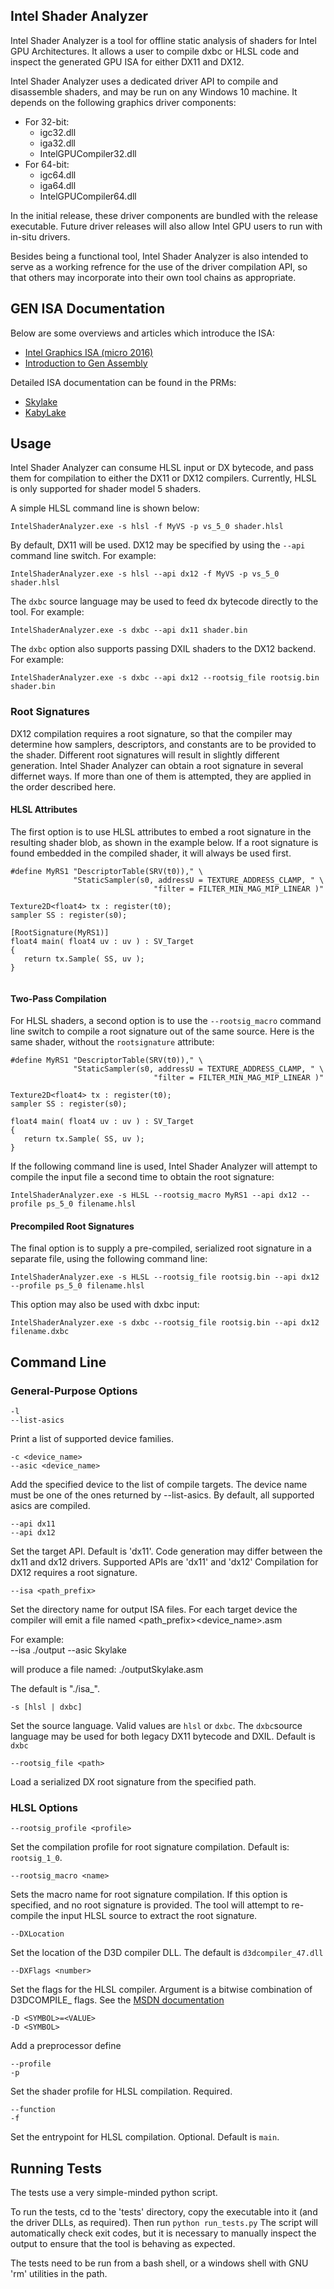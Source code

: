 
## Intel Shader Analyzer
Intel Shader Analyzer is a tool for offline static analysis of shaders for Intel GPU Architectures.  It allows a user to compile dxbc or HLSL code and inspect the generated GPU ISA for either DX11 and DX12.   

Intel Shader Analyzer uses a dedicated driver API to compile and disassemble shaders, and may be run on any Windows 10 machine.  It depends on the following graphics driver components:
   * For 32-bit:
        * igc32.dll
        * iga32.dll
        * IntelGPUCompiler32.dll
   * For 64-bit:
        * igc64.dll
        * iga64.dll
        * IntelGPUCompiler64.dll


In the initial release, these driver components are bundled with the release executable.  Future driver releases will also allow Intel GPU users to run with in-situ drivers.

Besides being a functional tool, Intel Shader Analyzer is also intended to serve as a working refrence for the use of the driver compilation API, so that others may incorporate into their own tool chains as appropriate.

## GEN ISA Documentation

Below are some overviews and articles which introduce the ISA:
* [Intel Graphics ISA (micro 2016)](https://software.intel.com/sites/default/files/managed/89/92/micro-2016-ISA-tutorial.pdf)
* [Introduction to Gen Assembly](https://software.intel.com/en-us/articles/introduction-to-gen-assembly)

Detailed ISA documentation can be found in the PRMs:
* [Skylake](https://01.org/sites/default/files/documentation/intel-gfx-prm-osrc-skl-vol07-3d_media_gpgpu.pdf)
* [KabyLake](https://01.org/sites/default/files/documentation/intel-gfx-prm-osrc-kbl-vol07-3d_media_gpgpu.pdf)


## Usage

Intel Shader Analyzer can consume HLSL input or DX bytecode, and pass them for compilation to either the DX11 or DX12 compilers.  Currently, HLSL is only supported for shader model 5 shaders.  

A simple HLSL command line is shown below:

    IntelShaderAnalyzer.exe -s hlsl -f MyVS -p vs_5_0 shader.hlsl

By default, DX11 will be used.  DX12 may be specified by using the `--api` command line switch.  For example:

    IntelShaderAnalyzer.exe -s hlsl --api dx12 -f MyVS -p vs_5_0 shader.hlsl

The `dxbc` source language may be used to feed dx bytecode directly to the tool.  For example:

    IntelShaderAnalyzer.exe -s dxbc --api dx11 shader.bin

 The `dxbc` option also supports passing DXIL shaders to the DX12 backend.  For example:
 
    IntelShaderAnalyzer.exe -s dxbc --api dx12 --rootsig_file rootsig.bin shader.bin

### Root Signatures

DX12 compilation requires a root signature, so that the compiler may determine how samplers, descriptors, and constants are to be provided to the shader.  Different root signatures will result in slightly different generation.   Intel Shader Analyzer can obtain a root signature in several differnet ways.  If more than one of them is attempted, they are applied in the order described here.

#### HLSL Attributes

The first option is to use HLSL attributes to embed a root signature in the resulting shader blob, as shown in the example below.  If a root signature is found embedded in the compiled shader, it will always be used first.  
    
```
#define MyRS1 "DescriptorTable(SRV(t0))," \
              "StaticSampler(s0, addressU = TEXTURE_ADDRESS_CLAMP, " \
                                "filter = FILTER_MIN_MAG_MIP_LINEAR )"
                                 
Texture2D<float4> tx : register(t0);
sampler SS : register(s0);

[RootSignature(MyRS1)]
float4 main( float4 uv : uv ) : SV_Target
{
   return tx.Sample( SS, uv );
}


```

#### Two-Pass Compilation

For HLSL shaders, a second option is to use the `--rootsig_macro` command line switch to compile a root signature out of the same source.   Here is the same shader, without the `rootsignature` attribute:

```
#define MyRS1 "DescriptorTable(SRV(t0))," \
              "StaticSampler(s0, addressU = TEXTURE_ADDRESS_CLAMP, " \
                                "filter = FILTER_MIN_MAG_MIP_LINEAR )"
                                 
Texture2D<float4> tx : register(t0);
sampler SS : register(s0);

float4 main( float4 uv : uv ) : SV_Target
{
   return tx.Sample( SS, uv );
}
```

If the following command line is used, Intel Shader Analyzer will attempt to compile the input file a second time to obtain the root signature:

    IntelShaderAnalyzer.exe -s HLSL --rootsig_macro MyRS1 --api dx12 --profile ps_5_0 filename.hlsl


#### Precompiled Root Signatures

The final option is to supply a pre-compiled, serialized root signature in a separate file, using the following command line:

    IntelShaderAnalyzer.exe -s HLSL --rootsig_file rootsig.bin --api dx12 --profile ps_5_0 filename.hlsl

This option may also be used with dxbc input:

    IntelShaderAnalyzer.exe -s dxbc --rootsig_file rootsig.bin --api dx12 filename.dxbc

## Command Line


### General-Purpose Options

    -l
    --list-asics

Print a list of supported device families.


    -c <device_name>
    --asic <device_name>

Add the specified device to the list of compile targets.   The device name must be one of the ones returned by --list-asics.  By default, all supported asics are compiled.

    --api dx11
    --api dx12

Set the target API.  Default is 'dx11'.  Code generation may differ between the dx11 and dx12 drivers.  Supported APIs are 'dx11' and 'dx12'  Compilation for DX12 requires a root signature.  

    --isa <path_prefix>

Set the directory name for output ISA files.   For each target device the compiler will emit a file named <path_prefix><device_name>.asm

For example:  
    --isa ./output   --asic Skylake   
        
will produce a file named:  ./outputSkylake.asm

The default is "./isa_".

    -s [hlsl | dxbc]

Set the source language.  Valid values are `hlsl` or `dxbc`.   The `dxbc`source language may be used for both legacy DX11 bytecode and DXIL.  Default is `dxbc`

    --rootsig_file <path>

Load a serialized DX root signature from the specified path.


### HLSL Options

    --rootsig_profile <profile>

Set the compilation profile for root signature compilation.  Default is:  `rootsig_1_0`.

    --rootsig_macro <name>

Sets the macro name for root signature compilation.  If this option is specified, and no root signature is provided.  The tool will attempt to re-compile the input HLSL source to extract the root signature.
     
    --DXLocation

Set the location of the D3D compiler DLL.  The default is `d3dcompiler_47.dll`

    --DXFlags <number>

Set the flags for the HLSL compiler.  Argument is a bitwise combination of D3DCOMPILE_ flags.  See the [MSDN documentation](https://docs.microsoft.com/en-us/windows/desktop/direct3dhlsl/d3dcompile-constants)

    -D <SYMBOL>=<VALUE>
    -D <SYMBOL>

Add a preprocessor define

    --profile
    -p

Set the shader profile for HLSL compilation.  Required.

    --function
    -f

Set the entrypoint for HLSL compilation.  Optional.  Default is `main`.


## Running Tests

The tests use a very simple-minded python script.  

To run the tests, cd to the 'tests' directory, copy the executable into it (and the driver DLLs, as required).  Then run `python run_tests.py`
The script will automatically check exit codes, but it is necessary to manually inspect the output to ensure that the tool is behaving as expected.

The tests need to be run from a bash shell, or a windows shell with GNU 'rm' utilities in the path.
